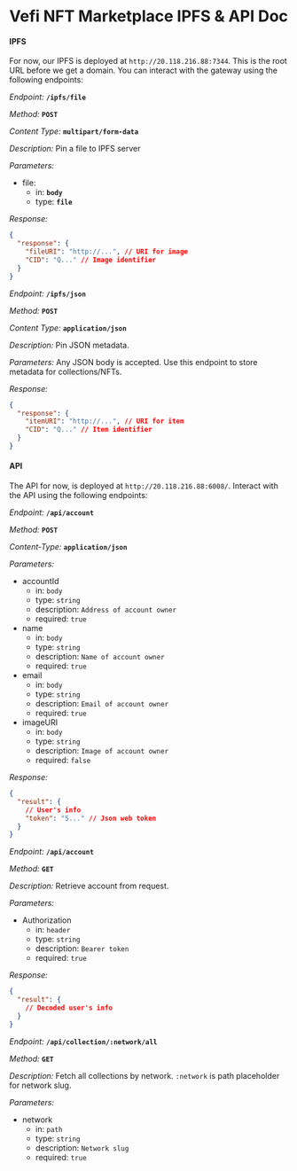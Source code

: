 Vefi NFT Marketplace IPFS & API Doc
====================================


#### IPFS


For now, our IPFS is deployed at `http://20.118.216.88:7344`. This is the root URL before we get a domain. You can interact with the gateway using the following endpoints:

*Endpoint:* **`/ipfs/file`**

*Method:* **`POST`**

*Content Type:* **`multipart/form-data`**

*Description:* Pin a file to IPFS server

*Parameters:* 

  - file:
      * in: **`body`**
      * type: **`file`**

*Response:*

```json
{
  "response": {
    "fileURI": "http://...", // URI for image
    "CID": "Q..." // Image identifier
  }
}
```


*Endpoint:* **`/ipfs/json`**

*Method:* **`POST`**

*Content Type:* **`application/json`**

*Description:* Pin JSON metadata.

*Parameters:* Any JSON body is accepted. Use this endpoint to store metadata for collections/NFTs.

*Response:*

```json
{
  "response": {
    "itemURI": "http://...", // URI for item
    "CID": "Q..." // Item identifier
  }
}
```




#### API

The API for now, is deployed at `http://20.118.216.88:6008/`. Interact with the API using the following endpoints:


*Endpoint:* **`/api/account`**

*Method:* **`POST`**

*Content-Type:* **`application/json`**

*Parameters:*

  - accountId
    * in: `body`
    * type: `string`
    * description: `Address of account owner`
    * required: `true`
  - name
    * in: `body`
    * type: `string`
    * description: `Name of account owner`
    * required: `true`
  - email
    * in: `body`
    * type: `string`
    * description: `Email of account owner`
    * required: `true`
  - imageURI
    * in: `body`
    * type: `string`
    * description: `Image of account owner`
    * required: `false`
  
*Response:*

```json
{
  "result": {
    // User's info
    "token": "5..." // Json web token
  }
}
```


*Endpoint:* **`/api/account`**

*Method:* **`GET`**

*Description:* Retrieve account from request.

*Parameters:* 

  - Authorization
    * in: `header`
    * type: `string`
    * description: `Bearer token`
    * required: `true`

*Response:*

```json
{
  "result": {
    // Decoded user's info
  }
}
```


*Endpoint:* **`/api/collection/:network/all`**

*Method:* **`GET`**

*Description:* Fetch all collections by network. `:network` is path placeholder for network slug.

*Parameters:*

  - network
    * in: `path`
    * type: `string`
    * description: `Network slug`
    * required: `true`
